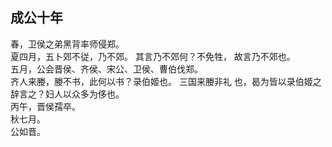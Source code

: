 ## 成公十年
春，卫侯之弟黑背率师侵郑。  
夏四月，五卜郊不従，乃不郊。 其言乃不郊何？不免牲，
故言乃不郊也。  
五月，公会晋侯、齐侯、宋公、卫侯、曹伯伐郑。  
齐人来媵，媵不书，此何以书？录伯姬也。 三国来媵非礼
也，曷为皆以录伯姬之辞言之？妇人以众多为侈也。  
丙午，晋侯孺卒。  
秋七月。  
公如晋。  

